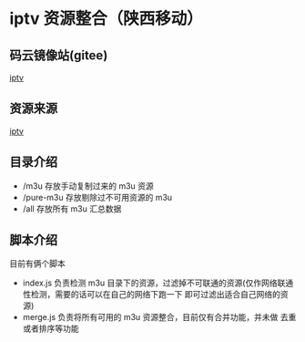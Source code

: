 # iptv 资源整合（陕西移动）

## 码云镜像站(gitee)
[iptv](https://gitee.com/flysouls/iptv.git)

## 资源来源
[iptv](https://github.com/iptv-org/iptv.git)

## 目录介绍
- /m3u 存放手动复制过来的 m3u 资源
- /pure-m3u 存放剔除过不可用资源的 m3u
- /all 存放所有 m3u 汇总数据

## 脚本介绍
目前有俩个脚本
- index.js 负责检测 m3u 目录下的资源，过滤掉不可联通的资源(仅作网络联通性检测，需要的话可以在自己的网络下跑一下 即可过滤出适合自己网络的资源)
- merge.js 负责将所有可用的 m3u 资源整合，目前仅有合并功能，并未做 去重或者排序等功能
